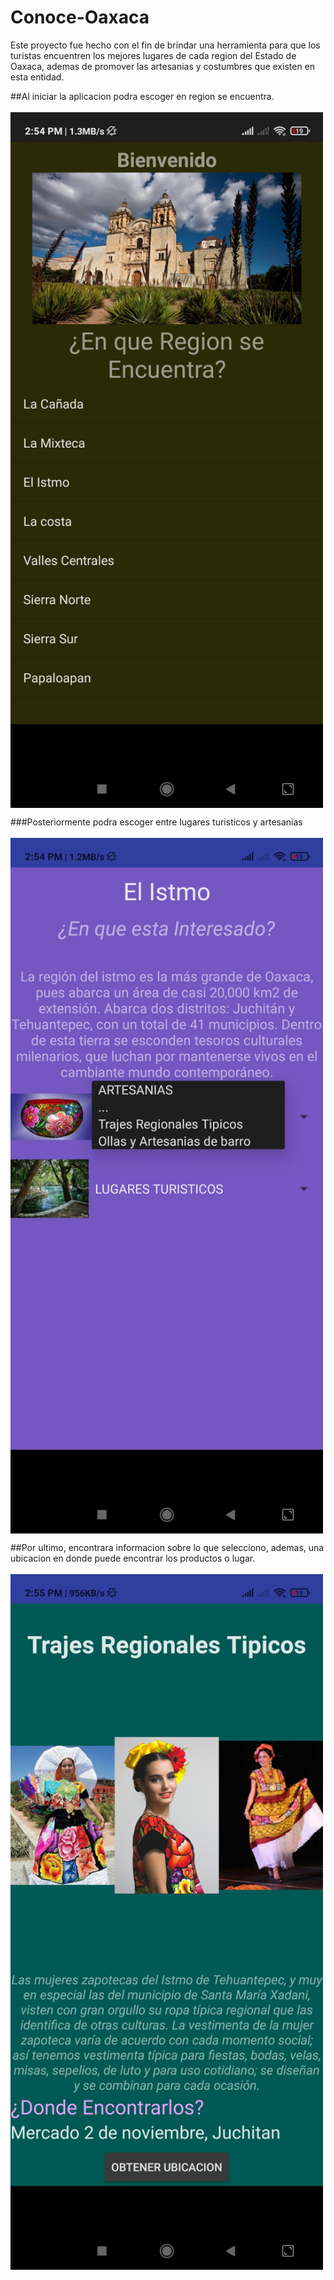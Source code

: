 # Conoce-Oaxaca
Este proyecto fue hecho con el fin de brindar una herramienta para que los turistas encuentren los mejores lugares de cada region del Estado de Oaxaca, ademas de promover las artesanias y costumbres que existen en esta entidad.

##Al iniciar la aplicacion podra escoger en region se encuentra.
<br>
<br>
<img align="center" src="img1.jpg"  width="500"/>

###Posteriormente podra escoger entre lugares turisticos y artesanias
<br>
<br>
<img align="center" src="img2.jpg"  width="500"/>

##Por ultimo, encontrara informacion sobre lo que selecciono, ademas, una ubicacion en donde puede encontrar los productos o lugar.
<br>
<br>
<img align="center" src="img3.jpg"  width="500"/>
